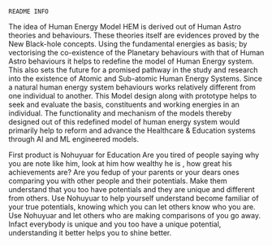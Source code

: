                                                                      README INFO

The idea of Human Energy Model HEM is derived out of Human Astro theories and behaviours. These theories itself are evidences proved by the New Black-hole concepts. Using the fundamental energies as basis; by vectorising the co-existence of the Planetary behaviours with that of Human Astro behaviours it helps to redefine the model of Human Energy system. This also sets the future for a promised pathway in the study and research into the existence of Atomic and Sub-atomic Human Energy Systems. Since a natural human energy system behaviours works relatively different from one individual to another. This Model design along with prototype helps to seek and evaluate the basis, constituents and working energies in an individual. The functionality and mechanism of the models thereby designed out of this redefined model of human energy system would primarily help to reform and advance the Healthcare & Education systems through AI and ML engineered models.

First product is Nohuyuar for Education 
Are you tired of people saying why you are note like him, look at him how wealthy he is , how great his achievements are? Are you fedup of your parents or your dears ones comparing you with other people and their potentials. Make them understand that you too have potentials and they are unique and different from others. Use Nohuyuar to help yourself understand become familiar of your true potentials, knowing which you can let others know who you are. Use Nohuyuar and let others who are making comparisons of you go away. Infact everybody is unique and you too have a unique potential, understanding it better helps you to shine better.  
